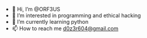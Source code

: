 - 👋 Hi, I’m @ORF3US
- 👀 I’m interested in programming and ethical hacking
- 🌱 I’m currently learning python
- 📫 How to reach me d0z3r604@gmail.com

<!---
ORF3US/ORF3US is a ✨ special ✨ repository because its `README.md` (this file) appears on your GitHub profile.
You can click the Preview link to take a look at your changes.
--->
